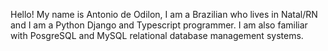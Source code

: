 Hello! My name is Antonio de Odilon, I am a Brazilian who lives in Natal/RN and I am a Python Django and Typescript programmer. I am also familiar with PosgreSQL and MySQL relational database management systems.

<!---
antonioodilon/antonioodilon is a ✨ special ✨ repository because its `README.md` (this file) appears on your GitHub profile.
You can click the Preview link to take a look at your changes.
--->
